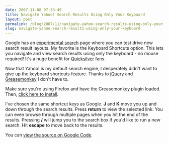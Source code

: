 ```yaml
---
date: 2007-11-08 07:33:49
title: Navigate Yahoo! Search Results Using Only Your Keyboard
layout: post
permalink: /blog/2007/11/navigate-yahoo-search-results-using-only-your-keyboard/index.html
slug: navigate-yahoo-search-results-using-only-your-keyboard
---
```

Google has an [experimental search](http://www.google.com/experimental/) page
where you can test drive new search result layouts. My favorite is the
Keyboard Shortcuts option. This lets you navigate and view search results
using only the keyboard - no mouse required! It's a huge benefit for
[Quicksilver](http://blacktree.com/) fans.

Now that Yahoo! is my default search engine, I desperately didn't want to give
up the keyboard shortcuts feature. Thanks to [jQuery](http://jquery.com/) and
[Greasemonkey](http://www.greasespot.net/) I don't have to.

Make sure you're using Firefox and have the Greasemonkey plugin loaded. Then,
[click here to install](http://tylerhall.googlecode.com/svn/trunk/yahoo-keyboard-search/ysearchkeyboard.user.js).

I've chosen the same shortcut keys as Google. **J** and **K** move you up and
down through the search results. Press **return** to view the selected link.
You can even browse through multiple pages when you hit the end of the
results. Pressing **/** will jump you to the search box if you'd like to run a
new search. Hit **escape** to move back to the results.

You can [view the source on Google Code](http://code.google.com/p/tylerhall/source/browse/trunk/yahoo-keyboard-search/ysearchkeyboard.user.js).